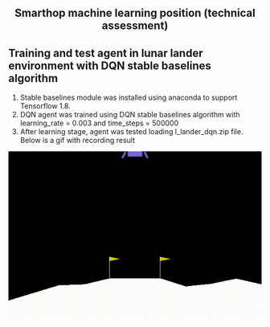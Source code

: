 <h2 align="center">Smarthop machine learning position (technical assessment)</h2>

<!-- POINTS 1 AND 2 -->
## Training and test agent in lunar lander environment with DQN stable baselines algorithm

1. Stable baselines module was installed using anaconda to support Tensorflow 1.8. 
2. DQN agent was trained using DQN stable baselines algorithm with learning_rate = 0.003 and time_steps = 500000
3. After learning stage, agent was tested loading l_lander_dqn.zip file. Below is a gif with recording result

![Lunar lander with DQN training agent recorded video](gifs/lunar_lander_trained_agent.gif)
